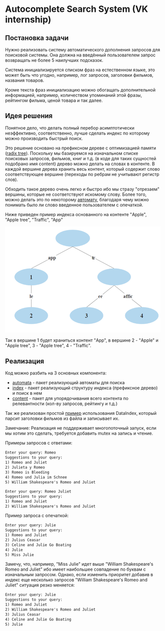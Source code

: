 # Autocomplete Search System (VK internship)

## Постановка задачи

Нужно реализовать систему автоматического дополнения запросов для поисковой системы. Она должна на введённый пользователем запрос
возвращать не более 5 наилучших подсказок.

Система инициализируется списком фраз на естественном языке, это может быть что угодно, например,
лог запросов, заголовки фильмов, названия товаров.

Кроме текста фраз инициализацию можно обогащать дополнительной информацией, например, количеством упоминаний этой фразы,
рейтингом фильма, ценой товара и так далее.

## Идея решения

Понятное дело, что делать полный перебор асимптотически неэффективно, соответственно, лучше сделать индекс по которому можно производить быстрый поиск.

Это решение основано на префиксном дереве с оптимизацией памяти ([radix tree](https://en.wikipedia.org/wiki/Radix_tree)).
Поскольку мы базируемся на изначальном списке поисковых запросов, фильмов, книг и т.д. (в коде для таких сущностей подобрано имя content)
дерево можно делать на словах в контенте. В каждой вершине дерева хранить весь контент,
который содержит слово соответствующее вершине (переходы по ребрам не учитывают регистр слов).

Обходить такое дерево очень легко и быстро ибо мы стразу "отрезаем" вершины, которые не соответствуют искомому слову.
Более того, можно делать это по некоторому [автомату](https://en.wikipedia.org/wiki/Automata_theory), благодаря чему можно понимать было ли слово введенное пользователем с опечаткой.

Ниже приведен пример индекса основанного на контенте "Apple", "Apple tree", "Traffic", "App"

![](img/tree_example.png)

Так в вершине 1 будет храниться контент "App", в вершине 2 - "Apple" и "Apple tree", 3 - "Apple tree", 4 - "Traffic".  

## Реализация

Код можно разбить на 3 основных компонента:
* [automata](https://github.com/priamoryki/Autocomplete-Search-System-VK/tree/main/src/search/autocomplete/automata) - пакет реализующий автоматы для поиска
* [index](https://github.com/priamoryki/Autocomplete-Search-System-VK/tree/main/src/search/autocomplete/index) - пакет реализующий структуру индекса (префиксное дерево) и поиск в нем
* [content](https://github.com/priamoryki/Autocomplete-Search-System-VK/tree/main/src/search/content) - пакет для упорядочивания всего контента по релевантности (кол-ву запросов, рейтингу и т.д.)

Так же реализован простой [пример](https://github.com/priamoryki/Autocomplete-Search-System-VK/blob/main/src/Main.java) использования DataIndex, который парсит заголовки фильмов из файла и записывает их.  

Замечание: Реализация не поддерживает многопоточный запуск, если мы хотим это сделать, требуется добавить mutex на запись и чтение.

Примеры запросов с ответами:
```
Enter your query: Romeo
Suggestions to your query: 
1) Romeo and Juliet
2) Julieta y Romeo
3) Romeo is Bleeding
4) Romeo und Julia im Schnee
5) William Shakespeare's Romeo and Juliet
```

```
Enter your query: Romeo Juliet
Suggestions to your query: 
1) Romeo and Juliet
2) William Shakespeare's Romeo and Juliet
```

Пример запроса с опечаткой:
```
Enter your query: Julie
Suggestions to your query: 
1) Romeo and Juliet
2) Julius Ceasar
3) Celine and Julie Go Boating
4) Julie
5) Miss Julie
```

Замечу, что, например, "Miss Julie" идет выше "William Shakespeare's Romeo and Juliet" ибо имеет наибольшее совпадение по буквам с изначальным запросом.
Однако, если изменить приоритет добавив в индекс еще несколько запросов "William Shakespeare's Romeo and Juliet" ситуация резко меняется:
```
Enter your query: Julie
Suggestions to your query: 
1) Romeo and Juliet
2) William Shakespeare's Romeo and Juliet
3) Julius Ceasar
4) Celine and Julie Go Boating
5) Julie
```
